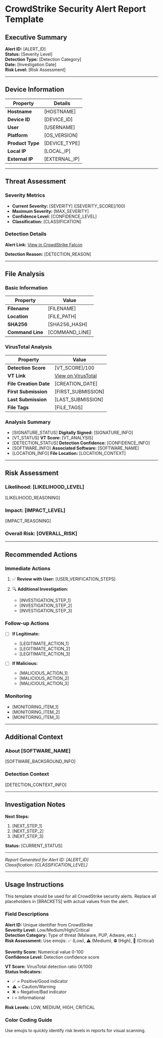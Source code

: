 # CrowdStrike Security Alert Report Template

## Executive Summary

**Alert ID:** [ALERT_ID]  
**Status:** [Severity Level]  
**Detection Type:** [Detection Category]  
**Date:** [Investigation Date]  
**Risk Level:** [Risk Assessment]

---

## Device Information

| Property | Details |
|----------|---------|
| **Hostname** | [HOSTNAME] |
| **Device ID** | [DEVICE_ID] |
| **User** | [USERNAME] |
| **Platform** | [OS_VERSION] |
| **Product Type** | [DEVICE_TYPE] |
| **Local IP** | [LOCAL_IP] |
| **External IP** | [EXTERNAL_IP] |

---

## Threat Assessment

### Severity Metrics
- **Current Severity:** [SEVERITY] ([SEVERITY_SCORE]/100)
- **Maximum Severity:** [MAX_SEVERITY]
- **Confidence Level:** [CONFIDENCE_LEVEL]
- **Classification:** [CLASSIFICATION]

### Detection Details
**Alert Link:** [View in CrowdStrike Falcon]([FALCON_LINK])

**Detection Reason:** [DETECTION_REASON]

---

## File Analysis

### Basic Information
| Property | Value |
|----------|-------|
| **Filename** | [FILENAME] |
| **Location** | [FILE_PATH] |
| **SHA256** | [SHA256_HASH] |
| **Command Line** | [COMMAND_LINE] |

### VirusTotal Analysis
| Property | Value |
|----------|-------|
| **Detection Score** | [VT_SCORE]/100 |
| **VT Link** | [View on VirusTotal]([VT_LINK]) |
| **File Creation Date** | [CREATION_DATE] |
| **First Submission** | [FIRST_SUBMISSION] |
| **Last Submission** | [LAST_SUBMISSION] |
| **File Tags** | [FILE_TAGS] |

### Analysis Summary
- [SIGNATURE_STATUS] **Digitally Signed:** [SIGNATURE_INFO]
- [VT_STATUS] **VT Score:** [VT_ANALYSIS]
- [DETECTION_STATUS] **Detection Confidence:** [CONFIDENCE_INFO]
- [SOFTWARE_INFO] **Associated Software:** [SOFTWARE_NAME]
- [LOCATION_INFO] **File Location:** [LOCATION_CONTEXT]

---

## Risk Assessment

### Likelihood: **[LIKELIHOOD_LEVEL]**
[LIKELIHOOD_REASONING]

### Impact: **[IMPACT_LEVEL]**
[IMPACT_REASONING]

### Overall Risk: **[OVERALL_RISK]**

---

## Recommended Actions

### Immediate Actions
1. ✅ **Review with User:** [USER_VERIFICATION_STEPS]

2. 🔍 **Additional Investigation:**
   - [INVESTIGATION_STEP_1]
   - [INVESTIGATION_STEP_2]
   - [INVESTIGATION_STEP_3]

### Follow-up Actions
- [ ] **If Legitimate:** 
  - [LEGITIMATE_ACTION_1]
  - [LEGITIMATE_ACTION_2]
  - [LEGITIMATE_ACTION_3]

- [ ] **If Malicious:**
  - [MALICIOUS_ACTION_1]
  - [MALICIOUS_ACTION_2]
  - [MALICIOUS_ACTION_3]

### Monitoring
- [MONITORING_ITEM_1]
- [MONITORING_ITEM_2]
- [MONITORING_ITEM_3]

---

## Additional Context

### About [SOFTWARE_NAME]
[SOFTWARE_BACKGROUND_INFO]

### Detection Context
[DETECTION_CONTEXT_INFO]

---

## Investigation Notes

**Next Steps:**
1. [NEXT_STEP_1]
2. [NEXT_STEP_2]
3. [NEXT_STEP_3]

**Status:** [CURRENT_STATUS]

---

*Report Generated for Alert ID: [ALERT_ID]*  
*Classification: [CLASSIFICATION_LEVEL]*

---

## Usage Instructions

This template should be used for all CrowdStrike security alerts. Replace all placeholders in [BRACKETS] with actual values from the alert.

### Field Descriptions

**Alert ID:** Unique identifier from CrowdStrike  
**Severity Level:** Low/Medium/High/Critical  
**Detection Category:** Type of threat (Malware, PUP, Adware, etc.)  
**Risk Assessment:** Use emojis: ✅ (Low), ⚠️ (Medium), ⛔ (High), 🔴 (Critical)  

**Severity Score:** Numerical value 0-100  
**Confidence Level:** Detection confidence score  

**VT Score:** VirusTotal detection ratio (X/100)  
**Status Indicators:**
- ✅ = Positive/Good indicator
- ⚠️ = Caution/Warning
- ❌ = Negative/Bad indicator
- ℹ️ = Informational

**Risk Levels:** LOW, MEDIUM, HIGH, CRITICAL

### Color Coding Guide
Use emojis to quickly identify risk levels in reports for visual scanning.
